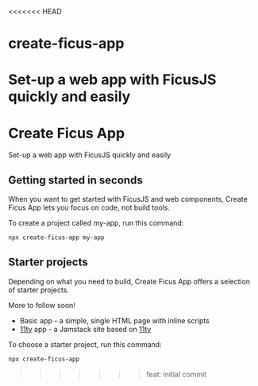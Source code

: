 <<<<<<< HEAD
# create-ficus-app
Set-up a web app with FicusJS quickly and easily
=======
# Create Ficus App

Set-up a web app with FicusJS quickly and easily

## Getting started in seconds

When you want to get started with FicusJS and web components, Create Ficus App lets you focus on code, not build tools.

To create a project called my-app, run this command:

```bash
npx create-ficus-app my-app
```

## Starter projects

Depending on what you need to build, Create Ficus App offers a selection of starter projects.

More to follow soon!

- Basic app - a simple, single HTML page with inline scripts
- [11ty](https://www.11ty.dev/) app - a Jamstack site based on [11ty](https://www.11ty.dev/)

To choose a starter project, run this command:

```bash
npx create-ficus-app
```
>>>>>>> feat: initial commit
